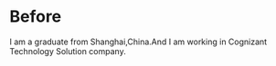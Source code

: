 # Before
I am a graduate from Shanghai,China.And I am working in Cognizant Technology Solution company.
